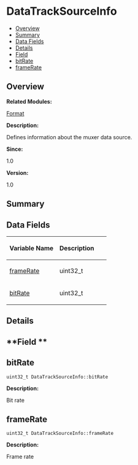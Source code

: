 # DataTrackSourceInfo<a name="ZH-CN_TOPIC_0000001054879528"></a>

-   [Overview](#section1633216618165631)
-   [Summary](#section1000460764165631)
-   [Data Fields](#pub-attribs)
-   [Details](#section1189249564165631)
-   [Field](#section2141516366165631)
-   [bitRate](#ab0ea21bc9777d1d6d10b804c1d5335bf)
-   [frameRate](#a6875f7fb2784b0afecd4e2f867fd2c72)

## **Overview**<a name="section1633216618165631"></a>

**Related Modules:**

[Format](Format.md)

**Description:**

Defines information about the muxer data source. 

**Since:**

1.0

**Version:**

1.0

## **Summary**<a name="section1000460764165631"></a>

## Data Fields<a name="pub-attribs"></a>

<a name="table1955212657165631"></a>
<table><thead align="left"><tr id="row1039834631165631"><th class="cellrowborder" valign="top" width="50%" id="mcps1.1.3.1.1"><p id="p1475168473165631"><a name="p1475168473165631"></a><a name="p1475168473165631"></a>Variable Name</p>
</th>
<th class="cellrowborder" valign="top" width="50%" id="mcps1.1.3.1.2"><p id="p1971495548165631"><a name="p1971495548165631"></a><a name="p1971495548165631"></a>Description</p>
</th>
</tr>
</thead>
<tbody><tr id="row1013583473165631"><td class="cellrowborder" valign="top" width="50%" headers="mcps1.1.3.1.1 "><p id="p811554539165631"><a name="p811554539165631"></a><a name="p811554539165631"></a><a href="DataTrackSourceInfo.md#a6875f7fb2784b0afecd4e2f867fd2c72">frameRate</a></p>
</td>
<td class="cellrowborder" valign="top" width="50%" headers="mcps1.1.3.1.2 "><p id="p1976605542165631"><a name="p1976605542165631"></a><a name="p1976605542165631"></a>uint32_t </p>
</td>
</tr>
<tr id="row902539017165631"><td class="cellrowborder" valign="top" width="50%" headers="mcps1.1.3.1.1 "><p id="p1757159722165631"><a name="p1757159722165631"></a><a name="p1757159722165631"></a><a href="DataTrackSourceInfo.md#ab0ea21bc9777d1d6d10b804c1d5335bf">bitRate</a></p>
</td>
<td class="cellrowborder" valign="top" width="50%" headers="mcps1.1.3.1.2 "><p id="p1989422814165631"><a name="p1989422814165631"></a><a name="p1989422814165631"></a>uint32_t </p>
</td>
</tr>
</tbody>
</table>

## **Details**<a name="section1189249564165631"></a>

## **Field **<a name="section2141516366165631"></a>

## bitRate<a name="ab0ea21bc9777d1d6d10b804c1d5335bf"></a>

```
uint32_t DataTrackSourceInfo::bitRate
```

 **Description:**

Bit rate 

## frameRate<a name="a6875f7fb2784b0afecd4e2f867fd2c72"></a>

```
uint32_t DataTrackSourceInfo::frameRate
```

 **Description:**

Frame rate 

